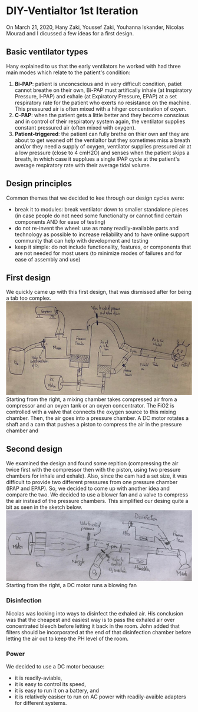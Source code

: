 # DIY-Ventialtor 1st Iteration
On March 21, 2020, Hany Zaki, Youssef Zaki, Youhanna Iskander, Nicolas Mourad and I dicussed a few ideas for a first design.

## Basic ventilator types
Hany explained to us that the early ventilators he worked with had three main modes which relate to the patient's condition:
1. **Bi-PAP**: patient is unconcscious and in very difficult condition, patiet cannot breathe on their own, Bi-PAP must artifically inhale (at Inspiratory Pressure, I-PAP) and exhale (at Expiratory Pressure, EPAP) at a set respiratory rate for the patient who exerts no resistance on the machine. This pressured air is often mixed with a hihger concentration of oxyen.
2. **C-PAP**: when the patient gets a little better and they become conscious and in control of their respiratory system again, the ventilator supplies constant pressured air (often mixed with oxygen).
3. **Patient-triggered**: the patient can fully brethe on thier own anf they are about to get weaned off the ventialtor but they sometimes miss a breath and/or they need a supply of oxygen, ventilator supplies pressured air at a low pressure (close to 4 cmH2O) and senses when the patient skips a breath, in which case it supplues a single IPAP cycle at the patient's average respiratory rate with their average tidal volume.

## Design principles
Common themes that we decided to kee through our design cycles were:
* break it to modules: break ventilator down to smaller standalone pieces (in case people do not need some functionalty or cannot find certain components AND for ease of testing)
* do not re-invent the wheel: use as many readily-available parts and technology as possible to increase reliability and to have online support community that can help with development and testing
* keep it simple: do not include functionality, features, or components that are not needed for most users (to minimize modes of failures and for ease of assembly and use)

## First design
We quickly came up with this first design, that was dismissed after for being a tab too complex.
![first design with pistons, cam-shaft, mixer chamber, and two pressure chambers](https://github.com/cymourad/diy-ventilator/blob/master/prototypes/first_iteration/first_design_pistons.jpeg "First Design with pistons and cam-shafts and mixer")
Starting from the right, a mixing chamber takes compressed air from a compressor and an oxyen tank or an oxyen concentrator. The FiO2 is controlled with a valve that connects the oxygen source to this mixing chamber.
Then, the air goes into a pressure chamber. A DC motor rotates a shaft and a cam that pushes a piston to compress the air in the pressure chamber and 

## Second design
We examined the design and found some repition (compressing the air twice first with the compressor then with the piston, using two pressure chambers for inhale and exhale). Also, since the cam had a set size, it was difficult to provide two different pressures from one pressure chamber (IPAP and EPAP). So, we decided to come up with another idea and compare the two.
We decided to use a blower fan and a valve to compress the air instead of the pressure chambers. This simplified our desing quite a bit as seen in the sketch below.
![second design with blower fan and valve](https://github.com/cymourad/diy-ventilator/blob/master/prototypes/first_iteration/second_design_fan.jpeg "Second design with blower fan and valve")
Starting from the right, a DC motor runs a blowing fan 

### Disinfection
Nicolas was looking into ways to disinfect the exhaled air. His conclusion was that the cheapest and easiest way is to pass the exhaled air over concentrated bleech before letting it back in the room. John added that filters should be incorporated at the end of that disinfection chamber before letting the air out to keep the PH level of the room.

### Power
We decided to use a DC motor because:
* it is readily-aviable, 
* it is easy to control its speed, 
* it is easy to run it on a battery, and
* it is relatively easiser to run on AC power with readily-avaible adapters for different systems.